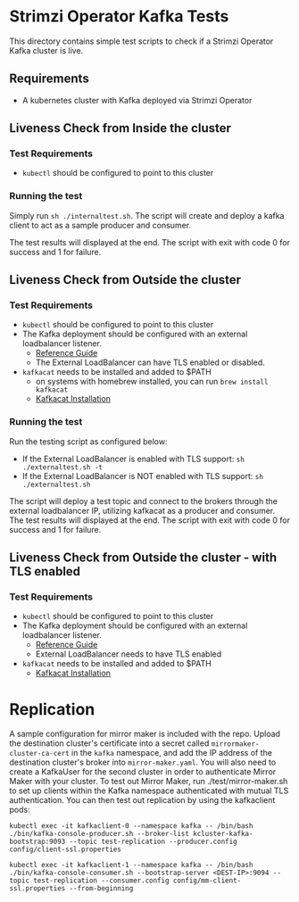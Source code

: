 # Strimzi Operator Kafka Tests

This directory contains simple test scripts to check if a Strimzi Operator Kafka cluster is live. 

## Requirements

- A kubernetes cluster with Kafka deployed via Strimzi Operator

## Liveness Check from Inside the cluster
### Test Requirements
- `kubectl` should be configured to point to this cluster

### Running the test

Simply run `sh ./internaltest.sh`. The script will create and deploy a kafka client to act as a sample producer and consumer.

The test results will displayed at the end. The script with exit with code 0 for success and 1 for failure.

## Liveness Check from Outside the cluster
### Test Requirements
- `kubectl` should be configured to point to this cluster
- The Kafka deployment should be configured with an external loadbalancer listener.
  - [Reference Guide](https://strimzi.io/2019/05/13/accessing-kafka-part-4.html)
  - The External LoadBalancer can have TLS enabled or disabled.
- `kafkacat` needs to be installed and added to $PATH
  - on systems with homebrew installed, you can run `brew install kafkacat`
  - [Kafkacat Installation](https://github.com/edenhill/kafkacat#install)

### Running the test

Run the testing script as configured below:
- If the External LoadBalancer is enabled with TLS support: `sh ./externaltest.sh -t`
- If the External LoadBalancer is NOT enabled with TLS support: `sh ./externaltest.sh`
  
The script will deploy a test topic and connect to the brokers through the external loadbalancer IP, utilizing kafkacat as a producer and consumer.
The test results will displayed at the end. The script with exit with code 0 for success and 1 for failure.

## Liveness Check from Outside the cluster - with TLS enabled
### Test Requirements
- `kubectl` should be configured to point to this cluster
- The Kafka deployment should be configured with an external loadbalancer listener.
  - [Reference Guide](https://strimzi.io/2019/05/13/accessing-kafka-part-4.html)
  - External LoadBalancer needs to have TLS enabled
- `kafkacat` needs to be installed and added to $PATH
  - [Kafkacat Installation](https://github.com/edenhill/kafkacat#install)

# Replication

A sample configuration for mirror maker is included with the repo. Upload the destination cluster's certificate into a secret called `mirrormaker-cluster-ca-cert` in the `kafka` namespace, and add the IP address of the destination cluster's broker into `mirror-maker.yaml`. You will also need to create a KafkaUser for the second cluster in order to authenticate Mirror Maker with your cluster. To test out Mirror Maker, run ./test/mirror-maker.sh to set up clients within the Kafka namespace authenticated with mutual TLS authentication. You can then test out replication by using the kafkaclient pods:

```
kubectl exec -it kafkaclient-0 --namespace kafka -- /bin/bash
./bin/kafka-console-producer.sh --broker-list kcluster-kafka-bootstrap:9093 --topic test-replication --producer.config config/client-ssl.properties

kubectl exec -it kafkaclient-1 --namespace kafka -- /bin/bash
./bin/kafka-console-consumer.sh --bootstrap-server <DEST-IP>:9094 --topic test-replication --consumer.config config/mm-client-ssl.properties --from-beginning
```